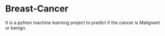 # Breast-Cancer
It is a pyhton machine learning project to predict if the cancer is Malignant or benign. 

